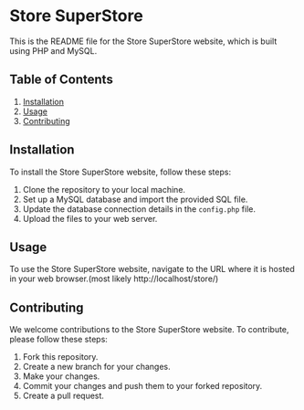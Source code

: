# Store SuperStore

This is the README file for the Store SuperStore website, which is built using PHP and MySQL.

## Table of Contents

1. [Installation](#installation)
2. [Usage](#usage)
3. [Contributing](#contributing)

## Installation

To install the Store SuperStore website, follow these steps:

1. Clone the repository to your local machine.
2. Set up a MySQL database and import the provided SQL file.
3. Update the database connection details in the `config.php` file.
4. Upload the files to your web server.

## Usage

To use the Store SuperStore website, navigate to the URL where it is hosted in your web browser.(most likely  http://localhost/store/)

## Contributing

We welcome contributions to the Store SuperStore website. To contribute, please follow these steps:

1. Fork this repository.
2. Create a new branch for your changes.
3. Make your changes.
4. Commit your changes and push them to your forked repository.
5. Create a pull request.

